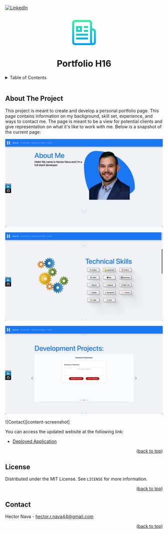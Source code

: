 <div id="top"></div>

[![LinkedIn][linkedin-shield]][linkedin-url]

<!-- Project Logo -->
<br/>
<div align="center">
    <img src="./public/img/readmelogo.png" alt="Logo" width="80" height="80">
    <h1 align="center">Portfolio H16</h1>
</div>

<!-- Table of Contents -->
<details>
    <summary>Table of Contents</summary>
    <ol>
        <li><a href="#about-the-project">About The Project</a></li>
        <li><a href="#license">License</a></li>
        <li><a href="#contact">Contact</a></li>
    </ol>
</details>
<br/>

## About The Project
This project is meant to create and develop a personal portfolio page. This page contains information on my background, skill set, experience, and ways to contact me. The page is meant to be a view for potential clients and give representation on what it's like to work with me. Below is a snapshot of the current page:

![Primary][primary-screenshot]

![Technology][technology-screenshot]

![Project][project-screenshot]

![Contact][content-screenshot]

You can access the updated website at the following link:
* [Deployed Application]()

<p align="right">(<a href="#top">back to top</a>)</p>

## License
Distributed under the MIT License. See `LICENSE` for more information.

<p align="right">(<a href="#top">back to top</a>)</p>

## Contact
Hector Nava - hector.r.nava44@gmail.com

<p align="right">(<a href="#top">back to top</a>)</p>

<!-- MARKDOWN LINKS & IMAGES -->
[contact-screenshot]: ./public/img/contact-ss.png
[project-screenshot]: ./public/img/project-ss.png
[technology-screenshot]: ./public/img/techskills-ss.png
[primary-screenshot]: ./public/img/primary-ss.png
[linkedin-shield]: https://img.shields.io/badge/-LinkedIn-black.svg?style=for-the-badge&logo=linkedin&colorB=555
[linkedin-url]: https://linkedin.com/in/hector-nava-mba
